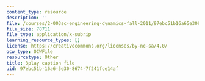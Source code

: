 ```yaml
---
content_type: resource
description: ''
file: /courses/2-003sc-engineering-dynamics-fall-2011/97ebc51b16a65e3086747f241fce14af_zhk9xLjrmi4.vtt
file_size: 78711
file_type: application/x-subrip
learning_resource_types: []
license: https://creativecommons.org/licenses/by-nc-sa/4.0/
ocw_type: OCWFile
resourcetype: Other
title: 3play caption file
uid: 97ebc51b-16a6-5e30-8674-7f241fce14af
---
```

